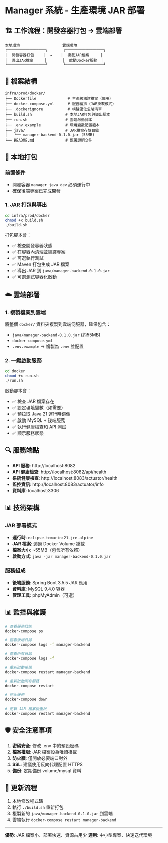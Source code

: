 # Manager 系統 - 生產環境 JAR 部署

## 🏗️ 工作流程：開發容器打包 → 雲端部署

```
本地環境                   雲端環境
┌─────────────────┐       ┌─────────────────┐
│  開發容器打包    │  →    │  掛載JAR檔案     │
│  導出JAR檔案     │       │  啟動Docker服務  │
└─────────────────┘       └─────────────────┘
```

## 📁 檔案結構

```
infra/prod/docker/
├── Dockerfile              # 生產級構建檔案（備用）
├── docker-compose.yml      # 服務編排（JAR掛載模式）
├── .dockerignore           # 構建優化忽略清單
├── build.sh               # 本地JAR打包與導出腳本
├── run.sh                 # 雲端啟動腳本
├── .env.example           # 環境變數配置範本
├── java/                  # JAR檔案存放目錄
│   └── manager-backend-0.1.0.jar (55MB)
└── README.md              # 部署說明文件
```

## 🚀 本地打包

### 前置條件
- 開發容器 `manager_java_dev` 必須運行中
- 確保後端專案已完成開發

### 1. JAR 打包與導出
```bash
cd infra/prod/docker
chmod +x build.sh
./build.sh
```

打包腳本會：
- ✅ 檢查開發容器狀態
- ✅ 在容器內清理並編譯專案
- ✅ 可選執行測試
- ✅ Maven 打包生成 JAR 檔案
- ✅ 導出 JAR 到 `java/manager-backend-0.1.0.jar`
- ✅ 可選測試容器化啟動

## ☁️ 雲端部署

### 1. 複製檔案到雲端
將整個 `docker/` 資料夾複製到雲端伺服器，確保包含：
- `java/manager-backend-0.1.0.jar` (約55MB)
- `docker-compose.yml`
- `.env.example` → 複製為 `.env` 並配置

### 2. 一鍵啟動服務
```bash
cd docker
chmod +x run.sh
./run.sh
```

啟動腳本會：
- ✅ 檢查 JAR 檔案存在
- ✅ 設定環境變數（如需要）
- ✅ 預拉取 Java 21 運行時鏡像
- ✅ 啟動 MySQL + 後端服務
- ✅ 執行健康檢查和 API 測試
- ✅ 顯示服務狀態

## 🔍 服務端點

- **API 服務**: http://localhost:8082
- **API 健康檢查**: http://localhost:8082/api/health
- **系統健康檢查**: http://localhost:8083/actuator/health
- **監控資訊**: http://localhost:8083/actuator/info
- **資料庫**: localhost:3306

## 📊 技術架構

### JAR 部署模式
- **運行時**: `eclipse-temurin:21-jre-alpine`
- **JAR 檔案**: 透過 Docker Volume 掛載
- **檔案大小**: ~55MB（包含所有依賴）
- **啟動方式**: `java -jar manager-backend-0.1.0.jar`

### 服務組成
- **後端服務**: Spring Boot 3.5.5 JAR 應用
- **資料庫**: MySQL 9.4.0 容器
- **管理工具**: phpMyAdmin（可選）

## 📊 監控與維護

```bash
# 查看服務狀態
docker-compose ps

# 查看後端日誌
docker-compose logs -f manager-backend

# 查看所有日誌
docker-compose logs -f

# 重新啟動後端
docker-compose restart manager-backend

# 重新啟動所有服務
docker-compose restart

# 停止服務
docker-compose down

# 更新 JAR 檔案後重啟
docker-compose restart manager-backend
```

## 🛡️ 安全注意事項

1. **密碼安全**: 修改 .env 中的預設密碼
2. **檔案權限**: JAR 檔案設為唯讀掛載
3. **防火牆**: 僅開放必要端口對外
4. **SSL**: 建議使用反向代理配置 HTTPS
5. **備份**: 定期備份 volume/mysql 資料

## 🔄 更新流程

1. 本地修改程式碼
2. 執行 `./build.sh` 重新打包
3. 複製新的 `java/manager-backend-0.1.0.jar` 到雲端
4. 雲端執行 `docker-compose restart manager-backend`

---

**優勢**: JAR 檔案小、部署快速、資源占用少
**適用**: 中小型專案、快速迭代環境